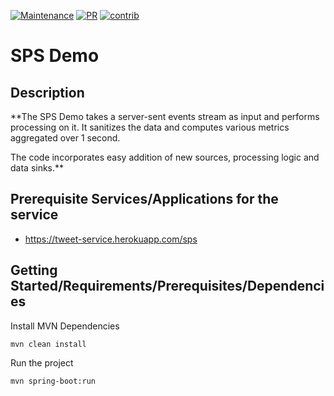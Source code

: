 [![Maintenance](https://img.shields.io/badge/Maintained%3F-yes-green.svg)](https://github.com/ShivikaSodhi/sps-demo/graphs/commit-activity)
[![PR](https://img.shields.io/badge/PRs-welcome-brightgreen.svg)](https://github.com/ShivikaSodhi/sps-demo/pulls)
[![contrib](https://img.shields.io/badge/contributions-welcome-orange.svg)](https://github.com/ShivikaSodhi/sps-demo)


# SPS Demo
## Description
**The SPS Demo takes a server-sent events stream as input and performs processing on it. It sanitizes the data and computes various metrics aggregated over 1 second. 

The code incorporates easy addition of new sources, processing logic and data sinks.**


## Prerequisite Services/Applications for the service
* https://tweet-service.herokuapp.com/sps


## Getting Started/Requirements/Prerequisites/Dependencies

Install MVN Dependencies
```
mvn clean install
```

Run the project
```
mvn spring-boot:run
```
